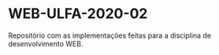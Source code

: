# WEB-ULFA-2020-02
Repositório com as implementações feitas para a disciplina de desenvolvimento WEB.
